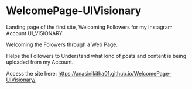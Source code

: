 # WelcomePage-UIVisionary

Landing page of the first site, Welcoming Followers for my Instagram Account UI_VISIONARY.

Welcoming the Folowers through a Web Page.

Helps the Followers to Understand what kind of posts and content is being uploaded from my Account.

Access the site here: https://anasinikitha01.github.io/WelcomePage-UIVisionary/

